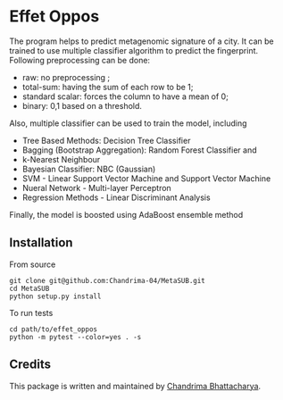# Effet Oppos

The program helps to predict metagenomic signature of a city. It can be trained to use multiple classifier algorithm to predict the fingerprint.
Following preprocessing can be done:
- raw: no preprocessing ;
- total-sum: having the sum of each row to be 1;
- standard scalar: forces the column to have a mean of 0;
- binary: 0,1 based on a threshold.

Also, multiple classifier can be used to train the model, including
- Tree Based Methods: Decision Tree Classifier
- Bagging (Bootstrap Aggregation): Random Forest Classifier and
- k-Nearest Neighbour
- Bayesian Classifier: NBC (Gaussian)
- SVM - Linear Support Vector Machine and Support Vector Machine
- Nueral Network - Multi-layer Perceptron
- Regression Methods - Linear Discriminant Analysis  

Finally, the model is boosted using AdaBoost ensemble method

## Installation

From source
```
git clone git@github.com:Chandrima-04/MetaSUB.git
cd MetaSUB
python setup.py install
```

To run tests
```
cd path/to/effet_oppos
python -m pytest --color=yes . -s
```

## Credits

This package is written and maintained by [Chandrima Bhattacharya](mailto:chb4004@med.cornell.edu).

